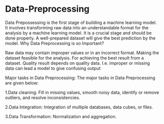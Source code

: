 # Data-Preprocessing
Data Prepossessing is the first stage of building a machine learning model. It involves transforming raw data into an understandable format for the analysis by a machine learning model. It is a crucial stage and should be done properly. A well-prepared dataset will give the best prediction by the model.
Why Data Preprocessing is so Important?

Raw data may contain improper values or in an incorrect format.
Making the dataset feasible for the analysis.
For achieving the best result from a dataset.
Quality result depends on quality data. I.e. improper or missing data can lead a model to give confusing output

Major tasks in Data Preprocessing: The major tasks in Data Preprocessing are given below:

1.Data cleaning: Fill in missing values, smooth noisy data, identify or remove outliers, and resolve inconsistencies.

2.Data Integration: Integration of multiple databases, data cubes, or files.

3.Data Transformation: Normalization and aggregation.
